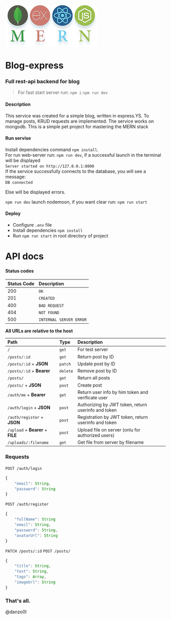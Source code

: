 ![MERN logo](MERN-logo.png)

# Blog-express
### Full rest-api backend for blog

>For fast start server run: `npm i` `npm run dev`  

#### Description

This service was created for a simple blog, written in express.YS. To manage posts, KRUD requests are implemented. The service works on mongodb. This is a simple pet project for mastering the MERN stack

#### Run servise

Install dependencies command `npm install`.  
For run web-server run: `npm run dev`, if a successful launch in the terminal will be displayed   
`Server started on http://127.0.0.1:8000`   
If the service successfully connects to the database, you will see a message:  
`DB connected`

Else will be displayed errors.

`npm run dev` launch nodemoon, if you want clear run: `npm run start`

#### Deploy
* Configure `.env` file  
* Install dependencies `npm install`  
* Run `npm run start` in root directory of project  

# API docs
#### Status codes
| Status Code | Description |
| :--- | :--- |
| 200 | `OK` |
| 201 | `CREATED` |
| 400 | `BAD REQUEST` |
| 404 | `NOT FOUND` |
| 500 | `INTERNAL SERVER ERROR` |


**All URLs are relative to the host**

| Path | Type | Description |
| :--- | :--- | :--- |
| `/` | `get` | For test server |
| `/posts/:id` | `get` | Return post by ID |
| `/posts/:id` + **JSON** | `patch` | Update post by ID |
| `/posts/:id` + **Bearer** | `delete` | Remove post by ID |
| `/posts/` | `get` | Return all posts |
| `/posts/` + **JSON** | `post` | Create post |
| `/auth/me` + **Bearer** | `get` | Return user info by him token and verificate user |
| `/auth/login` + **JSON** | `post` | Authorizing by JWT token, return userinfo and token |
| `/auth/register` + **JSON** | `post` | Registration by JWT token, return userinfo and token |
| `/upload` + **Bearer** + **FILE** | `post` | Upload file on server (onlu for authorized users) |
| `/uploads/:filename` | `get` | Get file from server by filename |


### Requests  

`POST /auth/login`
```javascript
{
    "email": String,
    "password": String
}
```

`POST /auth/register`
```javascript
{
    "fullName": String  
    "email": String,  
    "password": String,  
    "avatarUrl": String  
}
```
  
`PATCH /posts/:id` `POST /posts/`
```javascript
{
    "title": String,
    "text": String,
    "tags": Array,
    "imageUrl": String
}
```




### That's all.  

@danzo0l
